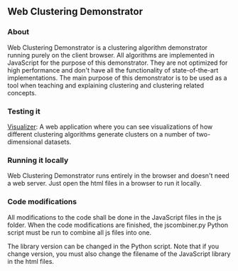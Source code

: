 ## Web Clustering Demonstrator

### About
Web Clustering Demonstrator is a clustering algorithm demonstrator running purely on the client browser. All algorithms are implemented in JavaScript for the purpose of this demonstrator. They are not optimized for high performance and don't have all the functionality of state-of-the-art implementations. The main purpose of this demonstrator is to be used as a tool when teaching and explaining clustering and clustering related concepts. 

### Testing it

[Visualizer](http://aiguy.freecluster.eu/webclust/index.html): A web application where you can see visualizations of how different clustering algorithms generate clusters on a number of two-dimensional datasets.

### Running it locally
Web Clustering Demonstrator runs entirely in the browser and doesn't need a web server. Just open the html files in a browser to run it locally.

### Code modifications
All modifications to the code shall be done in the JavaScript files in the js folder. When the code modifications are finished, the jscombiner.py Python script must be run to combine all js files into one. 

The library version can be changed in the Python script. Note that if you change version, you must also change the filename of the JavaScript library in the html files.
